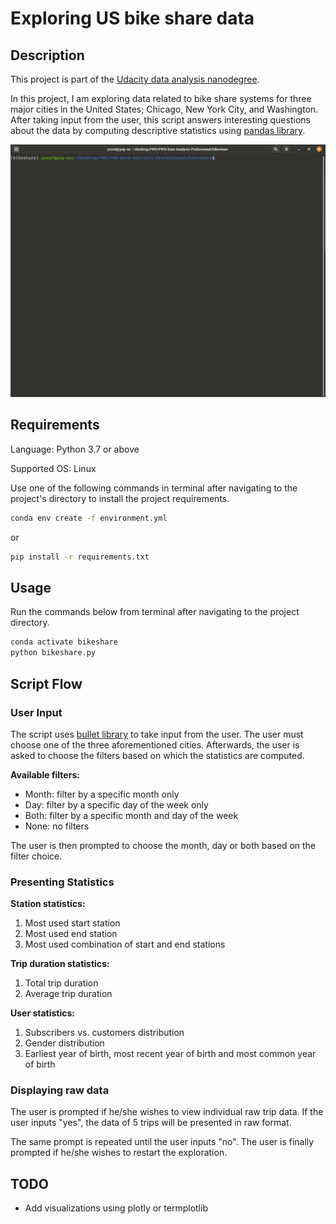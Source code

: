 # Exploring US bike share data

## Description

This project is part of the [Udacity data analysis nanodegree](confirm.udacity.com/HESYY4DD).

In this project, I am exploring data related to bike share systems for three major cities in the United States; Chicago, New York City, and Washington. After taking input from the user, this script answers interesting questions about the data by computing descriptive statistics using [pandas library](https://pandas.pydata.org/pandas-docs/stable/index.html).

![demo gif](https://github.com/yusuf-madkour/exploring-us-bike-share-data/blob/master/demo.gif)

## Requirements

Language: Python 3.7 or above

Supported OS: Linux

Use one of the following commands in terminal after navigating to the project's directory to install the project requirements.

```bash
conda env create -f environment.yml
```

or

```bash
pip install -r requirements.txt
```

## Usage

Run the commands below from terminal after navigating to the project directory.

```bash
conda activate bikeshare
python bikeshare.py
```

## Script Flow

### User Input

The script uses [bullet library](https://github.com/bchao1/bullet) to take input from the user. The user must choose one of the three aforementioned cities. Afterwards, the user is asked to choose the filters based on which the statistics are computed.

**Available filters:**

- Month: filter by a specific month only
- Day: filter by a specific day of the week only
- Both: filter by a specific month and day of the week
- None: no filters

The user is then prompted to choose the month, day or both based on the filter choice.

### Presenting Statistics

**Station statistics:**

1. Most used start station
2. Most used end station
3. Most used combination of start and end stations

**Trip duration statistics:**

1. Total trip duration
2. Average trip duration

**User statistics:**

1. Subscribers vs. customers distribution
2. Gender distribution
3. Earliest year of birth, most recent year of birth and most common year of birth

### Displaying raw data

The user is prompted if he/she wishes to view individual raw trip data. If the user inputs "yes", the data of 5 trips will be presented in raw format.

The same prompt is repeated until the user inputs "no". The user is finally prompted if he/she wishes to restart the exploration.

## TODO

- Add visualizations using plotly or termplotlib
